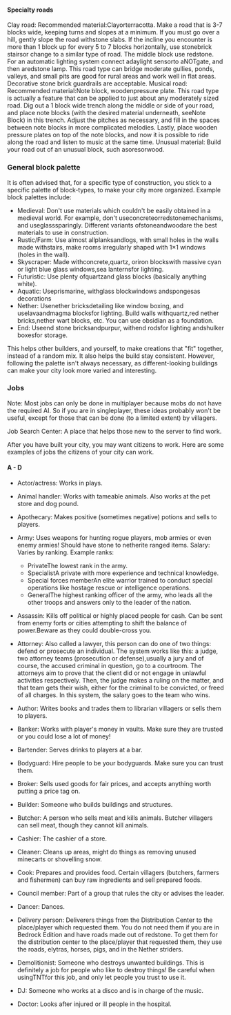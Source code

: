 #### Specialty roads
Clay road:
Recommended material:Clayorterracotta.
Make a road that is 3-7 blocks wide, keeping turns and slopes at a minimum. If you must go over a hill, gently slope the road withstone slabs. If the incline you encounter is more than 1 block up for every 5 to 7 blocks horizontally, use stonebrick stairsor change to a similar type of road. The middle block use redstone. For an automatic lighting system connect adaylight sensorto aNOTgate, and then aredstone lamp. This road type can bridge moderate gullies, ponds, valleys, and small pits are good for rural areas and work well in flat areas. Decorative stone brick guardrails are acceptable.
Musical road:
Recommended material:Note block, woodenpressure plate.
This road type is actually a feature that can be applied to just about any moderately sized road. Dig out a 1 block wide trench along the middle or side of your road, and place note blocks (with the desired material underneath, seeNote Block) in this trench. Adjust the pitches as necessary, and fill in the spaces between note blocks in more complicated melodies. Lastly, place wooden pressure plates on top of the note blocks, and now it is possible to ride along the road and listen to music at the same time.
Unusual material:
Build your road out of an unusual block, such asoresorwood.
### General block palette
It is often advised that, for a specific type of construction, you stick to a specific palette of block-types, to make your city more organized. Example block palettes include:



- Medieval: Don't use materials which couldn't be easily obtained in a medieval world. For example, don't useconcreteorredstonemechanisms, and useglasssparingly. Different variants ofstoneandwoodare the best materials to use in construction.
- Rustic/Farm: Use almost allplanksandlogs, with small holes in the walls made withstairs, make rooms irregularly shaped with 1×1 windows (holes in the wall).
- Skyscraper: Made withconcrete,quartz, oriron blockswith massive cyan or light blue glass windows,sea lanternsfor lighting.
- Futuristic: Use plenty ofquartzand glass blocks (basically anything white).
- Aquatic: Useprismarine, withglass blockwindows andspongesas decorations
- Nether: Usenether bricksdetailing like window boxing, and uselavaandmagma blocksfor lighting. Build walls withquartz,red nether bricks,nether wart blocks, etc. You can use obsidian as a foundation.
- End: Useend stone bricksandpurpur, withend rodsfor lighting andshulker boxesfor storage.

This helps other builders, and yourself, to make creations that "fit" together, instead of a random mix. It also helps the build stay consistent. However, following the palette isn't always necessary, as different-looking buildings can make your city look more varied and interesting.

### Jobs

  


Note: Most jobs can only be done in multiplayer because mobs do not have the required AI. So if you are in singleplayer, these ideas probably won't be useful, except for those that can be done (to a limited extent) by villagers.


Job Search Center: A place that helps those new to the server to find work. 

After you have built your city, you may want citizens to work. Here are some examples of jobs the citizens of your city can work.

#### A - D
- Actor/actress: Works in plays.

- Animal handler: Works with tameable animals. Also works at the pet store and dog pound.

- Apothecary: Makes positive (sometimes negative) potions and sells to players.

- Army: Uses weapons for hunting rogue players, mob armies or even enemy armies! Should have stone to netherite ranged items. Salary: Varies by ranking. Example ranks:
	- PrivateThe lowest rank in the army.
	- SpecialistA private with more experience and technical knowledge.
	- Special forces memberAn elite warrior trained to conduct special operations like hostage rescue or intelligence operations.
	- GeneralThe highest ranking officer of the army, who leads all the other troops and answers only to the leader of the nation.

- Assassin: Kills off political or highly placed people for cash. Can be sent from enemy forts or cities attempting to shift the balance of power.Beware as they could double-cross you.

- Attorney: Also called a lawyer, this person can do one of two things: defend or prosecute an individual. The system works like this: a judge, two attorney teams (prosecution or defense),usually a jury and of course, the accused criminal in question, go to a courtroom. The attorneys aim to prove that the client did or not engage in unlawful activities respectively. Then, the judge makes a ruling on the matter, and that team gets their wish, either for the criminal to be convicted, or freed of all charges. In this system, the salary goes to the team who wins.

- Author: Writes books and trades them to librarian villagers or sells them to players.

- Banker: Works with player's money in vaults. Make sure they are trusted or you could lose a lot of money!

- Bartender: Serves drinks to players at a bar.

- Bodyguard: Hire people to be your bodyguards. Make sure you can trust them.

- Broker: Sells used goods for fair prices, and accepts anything worth putting a price tag on.

- Builder: Someone who builds buildings and structures.

- Butcher: A person who sells meat and kills animals. Butcher villagers can sell meat, though they cannot kill animals.

- Cashier: The cashier of a store.

- Cleaner: Cleans up areas, might do things as removing unused minecarts or shovelling snow.

- Cook: Prepares and provides food. Certain villagers (butchers, farmers and fishermen) can buy raw ingredients and sell prepared foods.

- Council member: Part of a group that rules the city or advises the leader.

- Dancer: Dances.

- Delivery person: Deliverers things from the Distribution Center to the place/player which requested them. You do not need them if you are in Bedrock Edition and have roads made out of redstone. To get them for the distribution center to the place/player that requested them, they use the roads, elytras, horses, pigs, and in the Nether striders.

- Demolitionist: Someone who destroys unwanted buildings. This is definitely a job for people who like to destroy things! Be careful when usingTNTfor this job, and only let people you trust to use it.

- DJ: Someone who works at a disco and is in charge of the music.

- Doctor: Looks after injured or ill people in the hospital.


